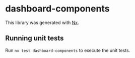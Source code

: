 # dashboard-components

This library was generated with [Nx](https://nx.dev).

## Running unit tests

Run `nx test dashboard-components` to execute the unit tests.
